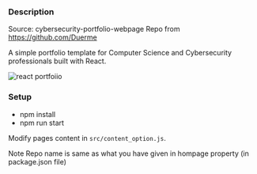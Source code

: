 ### Description

Source: cybersecurity-portfolio-webpage Repo from https://github.com/Duerme

A simple portfolio template for Computer Science and Cybersecurity professionals built with React. 

![react portfoiio](src/assets/images/page.gif)

### Setup

- npm install
- npm run start

Modify pages content in  `src/content_option.js`.


Note
Repo name is same as what you have given in hompage property (in package.json file)

